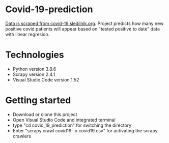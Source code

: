 # Covid-19-prediction

[Data is scraped from covid-19.sledilnik.org](https://covid-19.sledilnik.org/sl/stats). Project predicts how many new positive covid patients will appear based on "tested positive to date" data with linear regresion. 

# Technologies

- Python version 3.8.6
- Scrapy version 2.4.1
- Visual Studio Code version 1.52

# Getting started

- Download or clone this project
- Open Visual Studio Code and integrated terminal
- type "cd covid_19_prediction" for switching the directory
- Enter "scrapy crawl covid19 -o covid19.csv" for activating the scrapy crawlers
